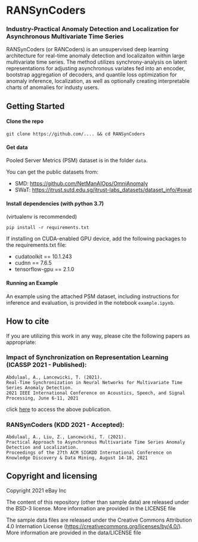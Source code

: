 # RANSynCoders



### Industry-Practical Anomaly Detection and Localization for Asynchronous Multivariate Time Series

RANSynCoders (or RANCoders) is an unsupervised deep learning architecture for real-time anomaly detection and localizaiton within large multivariate time series. The method utilizes synchrony-analysis on latent representations for adjusting asynchronous variates fed into an encoder, bootstrap aggregation of decoders, and quantile loss optimization for anomaly inference, localization, as well as optionally creating interpretable charts of anomalies for industy users.



## Getting Started

#### Clone the repo

```
git clone https://github.com/.... && cd RANSynCoders
```

#### Get data

Pooled Server Metrics (PSM) dataset is in the folder `data`. 

You can get the public datasets from:

* SMD: <https://github.com/NetManAIOps/OmniAnomaly>
* SWaT: <https://itrust.sutd.edu.sg/itrust-labs_datasets/dataset_info/#swat>

#### Install dependencies (with python 3.7) 

(virtualenv is recommended)

```shell
pip install -r requirements.txt
```

If installing on CUDA-enabled GPU device, add the following packages to the requirements.txt file:

* cudatoolkit == 10.1.243
* cudnn == 7.6.5
* tensorflow-gpu == 2.1.0

#### Running an Example

An example using the attached PSM dataset, including instructions for inference and evaluation, is provided in the notebook `example.ipynb`.

## How to cite

If you are utilizing this work in any way, please cite the following papers as appropriate:

### Impact of Synchronization on Representation Learning (ICASSP 2021 - Published):

    Abdulaal, A., Lancewicki, T. (2021).
    Real-Time Synchronization in Neural Networks for Multivariate Time Series Anomaly Detection.
    2021 IEEE International Conference on Acoustics, Speech, and Signal Processing, June 6-11, 2021
click [here](https://ieeexplore.ieee.org/document/9413847) to access the above publication.

### RANSynCoders (KDD 2021 - Accepted):

    Abdulaal, A., Liu, Z., Lancewicki, T. (2021).
    Practical Approach to Asynchronous Multivariate Time Series Anomaly Detection and Localization.
    Proceedings of the 27th ACM SIGKDD International Conference on Knowledge Discovery & Data Mining, August 14-18, 2021

## Copyright and licensing

Copyright 2021 eBay Inc

The content of this repository (other than sample data) are released under the BSD-3 license. More information are provided in the LICENSE file

The sample data files are released under the Creative Commons Attribution 4.0 Internation License (<https://creativecommons.org/licenses/by/4.0/>). More information are provided in the data/LICENSE file
